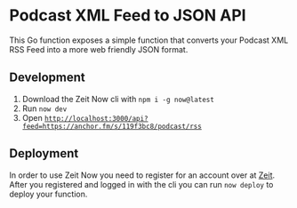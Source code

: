 # Podcast XML Feed to JSON API
This Go function exposes a simple function that converts your Podcast XML RSS Feed into a more web friendly JSON format.

## Development
1. Download the Zeit Now cli with `npm i -g now@latest`
2. Run `now dev`
3. Open [`http://localhost:3000/api?feed=https://anchor.fm/s/119f3bc8/podcast/rss`](http://localhost:3000/api?feed=https://anchor.fm/s/119f3bc8/podcast/rss)


## Deployment
In order to use Zeit Now you need to register for an account over at [Zeit](https://zeit.co/). After you registered and logged in with the cli you can run `now deploy` to deploy your function.

